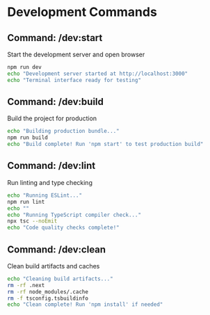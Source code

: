 # Development Commands

## Command: /dev:start
Start the development server and open browser

```bash
npm run dev
echo "Development server started at http://localhost:3000"
echo "Terminal interface ready for testing"
```

## Command: /dev:build
Build the project for production

```bash
echo "Building production bundle..."
npm run build
echo "Build complete! Run 'npm start' to test production build"
```

## Command: /dev:lint
Run linting and type checking

```bash
echo "Running ESLint..."
npm run lint
echo ""
echo "Running TypeScript compiler check..."
npx tsc --noEmit
echo "Code quality checks complete!"
```

## Command: /dev:clean
Clean build artifacts and caches

```bash
echo "Cleaning build artifacts..."
rm -rf .next
rm -rf node_modules/.cache
rm -f tsconfig.tsbuildinfo
echo "Clean complete! Run 'npm install' if needed"
```